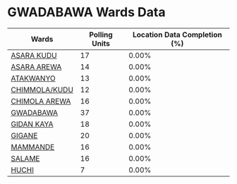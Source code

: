 
# GWADABAWA Wards Data

| Wards | Polling Units | Location Data Completion (%) |
| ---- | ----- | ------- |
| [ASARA KUDU](./wards/18975-asara-kudu) | 17 | 0.00% |
| [ASARA  AREWA](./wards/18976-asara-arewa) | 14 | 0.00% |
| [ATAKWANYO](./wards/18977-atakwanyo) | 13 | 0.00% |
| [CHIMMOLA/KUDU](./wards/18978-chimmola/kudu) | 12 | 0.00% |
| [CHIMOLA AREWA](./wards/18979-chimola-arewa) | 16 | 0.00% |
| [GWADABAWA](./wards/18980-gwadabawa) | 37 | 0.00% |
| [GIDAN KAYA](./wards/18981-gidan-kaya) | 18 | 0.00% |
| [GIGANE](./wards/18982-gigane) | 20 | 0.00% |
| [MAMMANDE](./wards/18983-mammande) | 16 | 0.00% |
| [SALAME](./wards/18984-salame) | 16 | 0.00% |
| [HUCHI](./wards/18985-huchi) | 7 | 0.00% |




